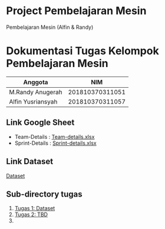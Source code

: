 # Project Pembelajaran Mesin
Pembelajaran Mesin (Alfin &amp; Randy)

#  Dokumentasi Tugas Kelompok Pembelajaran Mesin

|Anggota|NIM  |
|--|--|
| M.Randy Anugerah| 201810370311051  |
| Alfin Yusriansyah| 201810370311057 |

## Link Google Sheet
* Team-Details : [Team-details.xlsx](https://docs.google.com/spreadsheets/d/1ZGLub06Egc3534LbhUZ0gYWxJcrhgx9JiFA2iumIiRg/edit?usp=sharing)
* Sprint-Details : [Sprint-details.xlsx](https://docs.google.com/spreadsheets/d/1mU32nh0Tg_QZ1Ap794dvF9F5E46-XGcqobITMUqDZ6Q/edit?usp=sharing) 

## Link Dataset
[Dataset](https://www.kaggle.com/ttungl/adience-benchmark-gender-and-age-classification)

## Sub-directory tugas

1. [Tugas 1: Dataset](TBD)
2. [Tugas 2: TBD](TBD)
3. 
 